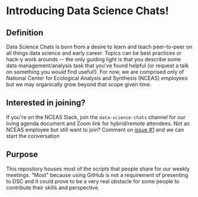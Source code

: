# Introducing Data Science Chats!

## Definition
Data Science Chats is born from a desire to learn and teach peer-to-peer on all things data science and early career. Topics can be best practices or hack-y work arounds -- the only guiding light is that you describe some data management/analysis task that you've found helpful (or request a talk on something you *would* find useful!). For now, we are comprised only of National Center for Ecological Analysis and Synthesis (NCEAS) employees but we may organically grow beyond that scope given time.

## Interested in joining?
If you're on the NCEAS Slack, join the `data-science-chats` channel for our living agenda document and Zoom link for hybrid/remote attendees. Not an NCEAS employee but still want to join? Comment on [issue #1](https://github.com/NJLyon-Projects/collab_data-science-chats/issues/1) and we can start the conversation

## Purpose
This repository houses most of the scripts that people share for our weekly meetings. "Most" because using GitHub is not a requirement of presenting to DSC and it could prove to be a very real obstacle for some people to contribute their skills and perspective.
